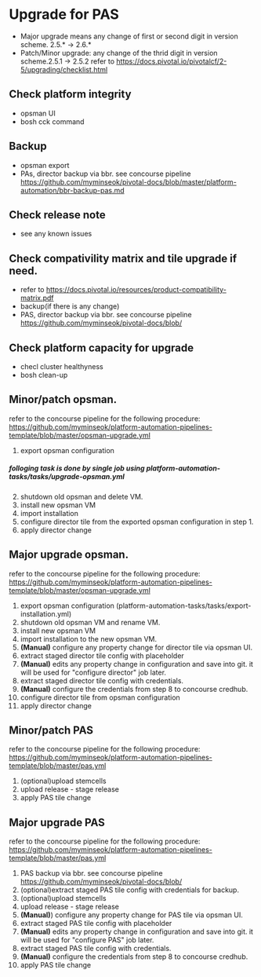 # Upgrade for PAS
- Major upgrade means any change of first or second digit in version scheme. 2.5.* -> 2.6.*
- Patch/Minor upgrade: any change of the thrid digit in version scheme.2.5.1 -> 2.5.2
refer to https://docs.pivotal.io/pivotalcf/2-5/upgrading/checklist.html


## Check platform integrity
- opsman UI 
- bosh cck command

## Backup
- opsman export 
- PAs, director backup via bbr. see concourse pipeline https://github.com/myminseok/pivotal-docs/blob/master/platform-automation/bbr-backup-pas.md

## Check release note
- see any known issues

## Check compativility matrix and tile upgrade if need.
- refer to https://docs.pivotal.io/resources/product-compatibility-matrix.pdf
- backup(if there is any change)
- PAS, director backup via bbr. see concourse pipeline https://github.com/myminseok/pivotal-docs/blob/

## Check platform capacity for upgrade
- checl cluster healthyness
- bosh clean-up

## **Minor/patch** opsman. 
refer to the concourse pipeline for the following procedure: https://github.com/myminseok/platform-automation-pipelines-template/blob/master/opsman-upgrade.yml
1. export opsman configuration 
##### folloging task is done by single job using platform-automation-tasks/tasks/upgrade-opsman.yml
2. shutdown old opsman and delete VM.
3. install new opsman VM
4. import installation
5. configure director tile from the exported opsman configuration in step 1.
6. apply director change

## **Major** upgrade opsman. 
refer to the concourse pipeline for the following procedure: https://github.com/myminseok/platform-automation-pipelines-template/blob/master/opsman-upgrade.yml
1. export opsman configuration (platform-automation-tasks/tasks/export-installation.yml)
2. shutdown old opsman VM and rename VM.
3. install new opsman VM
4. import installation to the new opsman VM.
5. **(Manual)** configure any property change for director tile via opsman UI.
6. extract staged director tile config with placeholder
7. **(Manual)** edits any property change in configuration and save into git. it will be used for "configure director" job later.
8. extract staged director tile config with credentials. 
9. **(Manual)** configure the credentials from step 8 to concourse credhub.
10. configure director tile from opsman configuration
11. apply director change

## **Minor/patch** PAS
refer to the concourse pipeline for the following procedure: https://github.com/myminseok/platform-automation-pipelines-template/blob/master/pas.yml
1. (optional)upload stemcells
2. upload release - stage release 
3. apply PAS tile change

## **Major** upgrade PAS
refer to the concourse pipeline for the following procedure: https://github.com/myminseok/platform-automation-pipelines-template/blob/master/pas.yml
1. PAS backup via bbr. see concourse pipeline https://github.com/myminseok/pivotal-docs/blob/
2. (optional)extract staged PAS tile config with credentials for backup.
3. (optional)upload stemcells
4. upload release - stage release
5. **(Manual)**) configure any property change for PAS tile via opsman UI.
6. extract staged PAS tile config with placeholder
7. **(Manual)** edits any property change in configuration and save into git. it will be used for "configure PAS" job later.
8. extract staged PAS tile config with credentials. 
9. **(Manual)** configure the credentials from step 8 to concourse credhub.
10. apply PAS tile change


